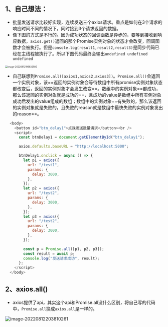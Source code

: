 ## 1、自己想法：

- 批量发送请求比较好实现，连续发送三个axios请求。重点是如何在3个请求的响应时间不同的情况下，同时接到3个请求返回的数据。
- 像下图的方式是不行的。因为成功状态的回调函数是异步的，要等到接收到响应数据，`axios.get()`返回的那个Promise实例对象的状态才会改变，回调函数才会被执行。但是`console.log(result1,result2,result3)`是同步代码已经在主线程被执行了。所以下图代码最终会输出`undefined undefined undefined`

<img src="C:\Users\zayn\AppData\Roaming\Typora\typora-user-images\image-20220812195832580.png" alt="image-20220812195832580" style="zoom: 50%;" />

- 自己联想到`Promise.all([axios1,axios2,axios3])`。`Promise.all()`会返回一个实例对象，该==返回的实例对象会等待数组中所有promise实例对象状态都改变后，返回的实例对象才会发生改变==。数组中的实例对象==都成功，那么该返回的实例对象就是成功的==，且成功的value是数组中所有实例对象成功后发出的value组成的数组；数组中的实例对象==有失败的，那么该返回的实例对象就是失败的，且失败的reason就是数组中最快失败的实例对象发出的reason==。

``` js
  <body>
    <button id="btn_delay1">点我发送批量请求</button><br />
    <script>
      const btnDelay1 = document.getElementById("btn_delay1");

      axios.defaults.baseURL = "http://localhost:5000";

      btnDelay1.onclick = async () => {
        let p1 = axios({
          url: "/test1",
          params: {
            delay: 3000,
          },
        });
        let p2 = axios({
          url: "/test2",
          params: {
            delay: 3000,
          },
        });
        let p3 = axios({
          url: "/test2",
          params: {
            delay: 3000,
          },
        });

        const p = Promise.all([p1, p2, p3]);
        const result = await p;
        console.log("发送请求成功", result);
      };
    </script>
  </body>
```

## 2、axios.all()

- axios提供了api，其实这个api和Promise.all没什么区别，将自己写的代码中，`Promise.all`换成`axios.all`是一样的。

![image-20220812203810261](C:\Users\zayn\AppData\Roaming\Typora\typora-user-images\image-20220812203810261.png)